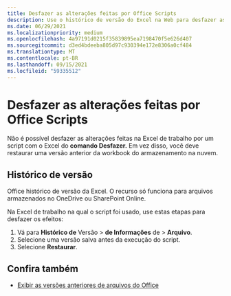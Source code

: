 ```yaml
---
title: Desfazer as alterações feitas por Office Scripts
description: Use o histórico de versão do Excel na Web para desfazer as alterações feitas executando um script.
ms.date: 06/29/2021
ms.localizationpriority: medium
ms.openlocfilehash: 4a97191d0215f35839895ea7198470f5e626d407
ms.sourcegitcommit: d3ed4bdeeba805d97c930394e172e8306a0cf484
ms.translationtype: MT
ms.contentlocale: pt-BR
ms.lasthandoff: 09/15/2021
ms.locfileid: "59335512"
---
```

# <a name="undo-the-changes-made-by-office-scripts"></a>Desfazer as alterações feitas por Office Scripts

Não é possível desfazer as alterações feitas na Excel de trabalho por um script com o Excel do **comando Desfazer.** Em vez disso, você deve restaurar uma versão anterior da workbook do armazenamento na nuvem.

## <a name="version-history"></a>Histórico de versão

Office histórico de versão da Excel. O recurso só funciona para arquivos armazenados no OneDrive ou SharePoint Online.

Na Excel de trabalho na qual o script foi usado, use estas etapas para desfazer os efeitos:

1. Vá para **Histórico de** Versão  >  **de Informações** de  >  **Arquivo**.
2. Selecione uma versão salva antes da execução do script.
3. Selecione **Restaurar**.

## <a name="see-also"></a>Confira também

- [Exibir as versões anteriores de arquivos do Office](https://support.office.com/article/View-previous-versions-of-Office-files-5c1e076f-a9c9-41b8-8ace-f77b9642e2c2#ID0EABBAAA=Web)
